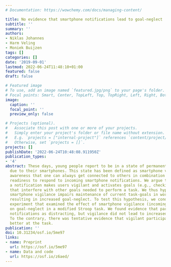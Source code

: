 ```yaml
---
# Documentation: https://wowchemy.com/docs/managing-content/

title: No evidence that smartphone notifications lead to goal-neglect
subtitle: ''
summary: ''
authors:
- Niklas Johannes
- Harm Veling
- Moniek Buijzen
tags: []
categories: []
date: '2019-09-01'
lastmod: 2022-06-24T11:48:10+01:00
featured: false
draft: false

# Featured image
# To use, add an image named `featured.jpg/png` to your page's folder.
# Focal points: Smart, Center, TopLeft, Top, TopRight, Left, Right, BottomLeft, Bottom, BottomRight.
image:
  caption: ''
  focal_point: ''
  preview_only: false

# Projects (optional).
#   Associate this post with one or more of your projects.
#   Simply enter your project's folder or file name without extension.
#   E.g. `projects = ["internal-project"]` references `content/project/deep-learning/index.md`.
#   Otherwise, set `projects = []`.
projects: []
publishDate: '2022-06-24T10:48:08.911950Z'
publication_types:
- '4'
abstract: These days, young people report to be in a state of permanent alertness
  due to their smartphones. This state has been defined as smartphone vigilance, an
  awareness that one can always get connected to others in combination with a permanent
  readiness to respond to incoming smartphone notifications. We argue that receiving
  a notification makes users vigilant and activates goals (e.g., checking the message)
  that interfere with other goals needed to perform a task. We thus hypothesized that
  smartphone vigilance impairs maintenance of current task-goals in working memory,
  resulting in increased goal-neglect. To test this hypothesis, we conducted a preregistered
  experiment that examined the effect of smartphone vigilance (incoming notifications)
  on goal-neglect in a modified Stroop task. We found evidence that participants perceived
  notifications as distracting, but vigilance did not lead to increased goal-neglect.
  To the contrary, there was tentative evidence that vigilant participants performed
  better at the task.
publication: ''
doi: 10.31234/osf.io/5me97
links:
- name: Preprint
  url: https://osf.io/5me97
- name: Data and code
  url: https://osf.io/z6aed/
---
```

